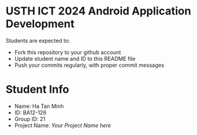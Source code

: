 USTH ICT 2024 Android Application Development
=====================================================

Students are expected to:

* Fork this repository to your github account
* Update student name and ID to this README file
* Push your commits regularly, with proper commit messages

Student Info
=======================

* Name: Ha Tan Minh
* ID: BA12-126
* Group ID: 21
* Project Name: *Your Project Name here*
